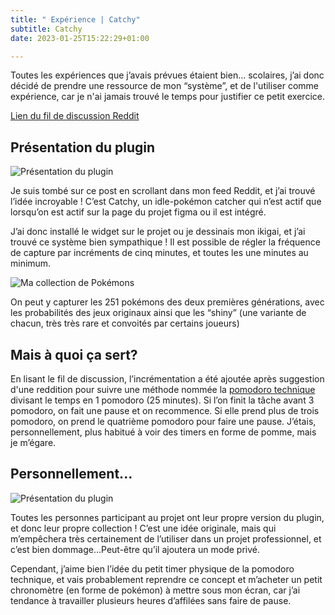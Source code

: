 ```yaml
---
title: " Expérience | Catchy"
subtitle: Catchy
date: 2023-01-25T15:22:29+01:00

---
```


Toutes les expériences que j’avais prévues étaient bien… scolaires, j’ai donc décidé de prendre une ressource de mon “système”, et de l'utiliser comme expérience, car je n'ai jamais trouvé le temps pour justifier ce petit exercice.

[Lien du fil de discussion Reddit](https://www.reddit.com/r/UXDesign/comments/10f60m3/figma_widget_are_you_ready_to_embark_on_your/)

## Présentation du plugin

![Présentation du plugin](/labveilletech/Catchy/pres.png)

Je suis tombé sur ce post en scrollant dans mon feed Reddit, et j’ai trouvé l’idée incroyable ! C’est Catchy, un idle-pokémon catcher qui n’est actif que lorsqu’on est actif sur la page du projet figma ou il est intégré.

J’ai donc installé le widget sur le projet ou je dessinais mon ikigai, et j’ai trouvé ce système bien sympathique ! Il est possible de régler la fréquence de capture par incréments de cinq minutes, et toutes les une minutes au minimum.

![Ma collection de Pokémons](/labveilletech/Catchy/myBox.png) 

On peut y capturer les 251 pokémons des deux premières générations, avec les probabilités des jeux originaux ainsi que les “shiny” (une variante de chacun, très très rare et convoités par certains joueurs)

## Mais à quoi ça sert?

En lisant le fil de discussion, l’incrémentation a été ajoutée après suggestion d'une reddition pour suivre une méthode nommée la [pomodoro technique](https://en.wikipedia.org/wiki/Pomodoro_Technique) divisant le temps en 1 pomodoro (25 minutes). Si l’on finit la tâche avant 3 pomodoro, on fait une pause et on recommence. Si elle prend plus de trois pomodoro, on prend le quatrième pomodoro pour faire une pause. J’étais, personnellement, plus habitué à voir des timers en forme de pomme, mais je m’égare.

## Personnellement...


![Présentation du plugin](/labveilletech/Catchy/onWork.png) 

Toutes les personnes participant au projet ont leur propre version du plugin, et donc leur propre collection ! C’est une idée originale, mais qui m’empêchera très certainement de l’utiliser dans un projet professionnel, et c’est bien dommage...Peut-être qu’il ajoutera un mode privé.

Cependant, j’aime bien l’idée du petit timer physique de la pomodoro technique, et vais probablement reprendre ce concept et m’acheter un petit chronomètre (en forme de pokémon) à mettre sous mon écran, car j’ai tendance à travailler plusieurs heures d’affilées sans faire de pause.
